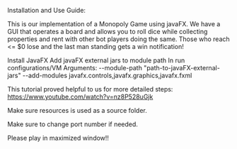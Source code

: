 Installation and Use Guide:

This is our implementation of a Monopoly Game using javaFX. We have a GUI that operates a board and allows you to roll dice while collecting properties and rent with other bot players doing the same. 
Those who reach <= $0 lose and the last man standing gets a win notification! 

Install JavaFX 
Add javaFX external jars to module path
In run configurations/VM Arguments: --module-path "path-to-javaFX-external-jars" --add-modules javafx.controls,javafx.graphics,javafx.fxml

This tutorial proved helpful to us for more detailed steps: 
https://www.youtube.com/watch?v=nz8P528uGjk

Make sure resources is used as a source folder. 

Make sure to change port number if needed.

Please play in maximized window!!
